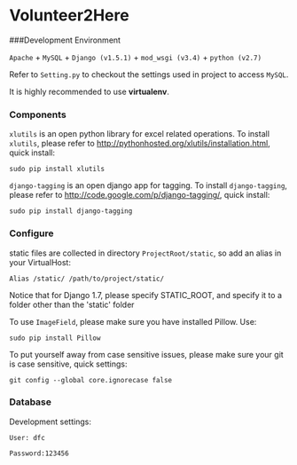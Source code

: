 Volunteer2Here
===========

###Development Environment

`Apache` + `MySQL` + `Django (v1.5.1)` + `mod_wsgi (v3.4)` + `python (v2.7)`

Refer to `Setting.py` to checkout the settings used in project to access `MySQL`.

It is highly recommended to use **virtualenv**.

### Components

`xlutils` is an open python library for excel related operations. To install `xlutils`, please refer to http://pythonhosted.org/xlutils/installation.html, quick install:

	sudo pip install xlutils

`django-tagging` is an open django app for tagging. To install `django-tagging`, please refer to http://code.google.com/p/django-tagging/, quick install:

	sudo pip install django-tagging

### Configure

static files are collected in directory `ProjectRoot/static`, so add an alias in your VirtualHost:

	Alias /static/ /path/to/project/static/
	
Notice that for Django 1.7, please specify STATIC_ROOT, and specify it to a folder other than the 'static' folder



To use `ImageField`, please make sure you have installed Pillow. Use:
	
	sudo pip install Pillow
	
To put yourself away from case sensitive issues, please make sure your git is case sensitive, quick settings:
	
	git config --global core.ignorecase false


### Database

Development settings: 

	User: dfc 
	
	Password:123456
